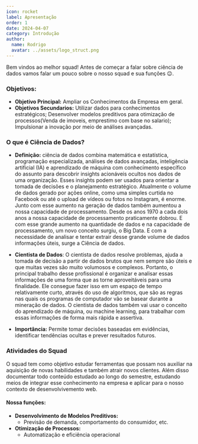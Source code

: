 ```yaml
---
icon: rocket
label: Apresentação
order: 1
date: 2024-04-07
category: Introdução
author:
  name: Rodrigo
  avatar: ../assets/logo_struct.png
---
```


Bem vindos ao melhor squad! Antes de começar a falar sobre ciência de dados vamos falar um pouco sobre o nosso squad e sua funções 😉.

### Objetivos:
- **Objetivo Principal:** Ampliar os Conhecimentos da Empresa em geral.   
- **Objetivos Secundarios:**
Utilizar dados para conhecimentos estratégicos;
Desenvolver modelos preditivos para otimização de processos(Venda de imoveis, emprestimo com base no salario);
Impulsionar a inovação por meio de análises avançadas.

### O que é Ciência de Dados?
- **Definição:**  ciência de dados combina matemática e estatística, programação especializada, análises de dados avançadas, inteligência artificial (IA) e aprendizado de máquina com conhecimento específico do assunto para descobrir insights acionáveis ocultos nos dados de uma organização. Esses insights podem ser usados para orientar a tomada de decisões e o planejamento estratégico.
Atualmente o volume de dados gerado por ações online, como uma simples curtida no Facebook ou até o upload de vídeos ou fotos no Instagram, é enorme. Junto com esse aumento na geração de dados também aumentou a nossa capacidade de processamento. Desde os anos 1970 a cada dois anos a nossa capacidade de processamento praticamente dobrou. E com esse grande aumento na quantidade de dados e na capacidade de processamento, um novo conceito surgiu, o Big Data. E com a necessidade de analisar e tentar extrair desse grande volume de dados informações úteis, surge a Ciência de dados.

- **Cientista de Dados**: O cientista de dados resolve problemas, ajuda a tomada de decisão a partir de dados brutos que nem sempre são úteis e que muitas vezes são muito volumosos e complexos. Portanto, o principal trabalho desse profissional é organizar e analisar essas informações de uma forma que as torne aproveitáveis para uma finalidade.
Ele consegue fazer isso em um espaço de tempo relativamente curto, através do uso de  algoritmos, que são as regras nas quais os programas de computador vão se basear durante a mineração de dados.
O cientista de dados também vai usar o conceito do aprendizado de máquina, ou machine learning, para trabalhar com essas informações de forma mais rápida e assertiva.

- **Importância:** Permite tomar decisões baseadas em evidências, identificar tendências ocultas e prever resultados futuros.


### Atividades do Squad
O squad tem como objetivo estudar ferramentas que possam nos auxiliar na aquisição de novas habilidades e também atrair novos clientes.
Além disso documentar todo conteúdo estudado ao longo do semestre, estudando meios de integrar esse conhecimento na empresa e aplicar para o nosso contexto de desenvolvivemento web.
#### Nossa funções:
- **Desenvolvimento de Modelos Preditivos:**
  - Previsão de demanda, comportamento do consumidor, etc.
- **Otimização de Processos:**
  - Automatização e eficiência operacional

